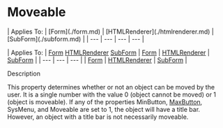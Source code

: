 




<h1 class="heading"><span class="name">Moveable</span></h1>
| Applies To: | [Form](./form.md) | [HTMLRenderer](./htmlrenderer.md) | [SubForm](./subform.md) |
| --- | --- | --- | ---  |

| Applies To: | [Form](./form.md) [HTMLRenderer](./htmlrenderer.md) [SubForm](./subform.md) | [Form](./form.md) | [HTMLRenderer](./htmlrenderer.md) | [SubForm](./subform.md) |
| --- | --- | ---  |
| [Form](./form.md) | [HTMLRenderer](./htmlrenderer.md) | [SubForm](./subform.md) |


Description


This property determines whether or not an object can be moved by the user. It is a single number with the value 0 (object cannot be moved) or 1 (object is moveable). If any of the properties MinButton, [MaxButton](maxbutton.md), SysMenu, and Moveable are set to 1, the object will have a title bar. However, an object with a title bar is not necessarily moveable.



